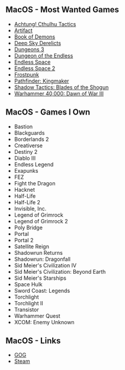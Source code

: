 ## MacOS - Most Wanted Games

- [Achtung! Cthulhu Tactics](https://store.steampowered.com/app/874460/Achtung_Cthulhu_Tactics/)
- [Artifact](https://store.steampowered.com/app/583950/Artifact/)
- [Book of Demons](https://www.return2games.com)
- [Deep Sky Derelicts](https://www.snowhoundgames.com/deep-sky-derelicts/)
- [Dungeons 3](https://store.steampowered.com/app/493900/Dungeons_3/)
- [Dungeon of the Endless](https://store.steampowered.com/app/249050/Dungeon_of_the_Endless/)
- [Endless Space](https://www.endless-space.com)
- [Endless Space 2](https://www.endless-space.com)
- [Frostpunk](http://www.frostpunkgame.com)
- [Pathfinder: Kingmaker](https://owlcatgames.com)
- [Shadow Tactics: Blades of the Shogun](http://www.mimimi-productions.de/shadow_tactics_micro/)
- [Warhammer 40,000: Dawn of War III](https://www.dawnofwar.com)

## MacOS - Games I Own

- Bastion
- Blackguards
- Borderlands 2
- Creativerse
- Destiny 2
- Diablo III
- Endless Legend
- Exapunks
- FEZ
- Fight the Dragon
- Hacknet
- Half-Life
- Half-Life 2
- Invisible, Inc.
- Legend of Grimrock
- Legend of Grimrock 2
- Poly Bridge
- Portal
- Portal 2
- Satellite Reign
- Shadowrun Returns
- Shadowrun: Dragonfall
- Sid Meier's Civilization IV
- Sid Meier's Civilization: Beyond Earth
- Sid Meier's Starships
- Space Hulk
- Sword Coast: Legends
- Torchlight
- Torchlight II
- Transistor 
- Warhammer Quest
- XCOM: Enemy Unknown

## MacOS - Links

- [GOG](https://www.gog.com/)
- [Steam](https://store.steampowered.com/)

